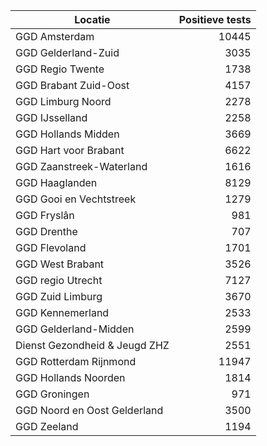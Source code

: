 | Locatie | Positieve tests |
|---------|----------------:|
| GGD Amsterdam                            | 10445 |
| GGD Gelderland-Zuid                      |  3035 |
| GGD Regio Twente                         |  1738 |
| GGD Brabant Zuid-Oost                    |  4157 |
| GGD Limburg Noord                        |  2278 |
| GGD IJsselland                           |  2258 |
| GGD Hollands Midden                      |  3669 |
| GGD Hart voor Brabant                    |  6622 |
| GGD Zaanstreek-Waterland                 |  1616 |
| GGD Haaglanden                           |  8129 |
| GGD Gooi en Vechtstreek                  |  1279 |
| GGD Fryslân                              |   981 |
| GGD Drenthe                              |   707 |
| GGD Flevoland                            |  1701 |
| GGD West Brabant                         |  3526 |
| GGD regio Utrecht                        |  7127 |
| GGD Zuid Limburg                         |  3670 |
| GGD Kennemerland                         |  2533 |
| GGD Gelderland-Midden                    |  2599 |
| Dienst Gezondheid & Jeugd ZHZ            |  2551 |
| GGD Rotterdam Rijnmond                   | 11947 |
| GGD Hollands Noorden                     |  1814 |
| GGD Groningen                            |   971 |
| GGD Noord en Oost Gelderland             |  3500 |
| GGD Zeeland                              |  1194 |
